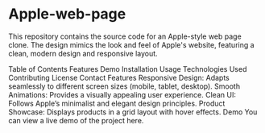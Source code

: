 # Apple-web-page
This repository contains the source code for an Apple-style web page clone. The design mimics the look and feel of Apple's website, featuring a clean, modern design and responsive layout.

Table of Contents
Features
Demo
Installation
Usage
Technologies Used
Contributing
License
Contact
Features
Responsive Design: Adapts seamlessly to different screen sizes (mobile, tablet, desktop).
Smooth Animations: Provides a visually appealing user experience.
Clean UI: Follows Apple’s minimalist and elegant design principles.
Product Showcase: Displays products in a grid layout with hover effects.
Demo
You can view a live demo of the project here.
